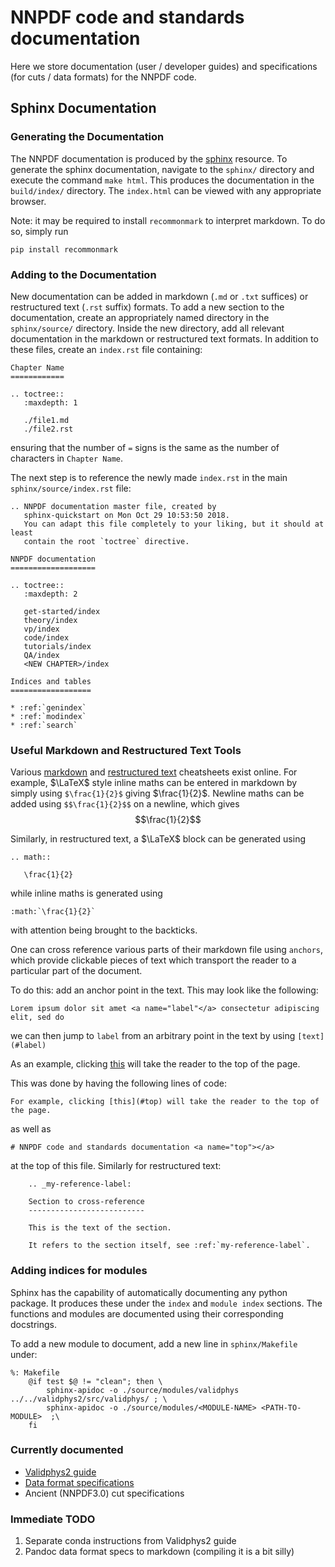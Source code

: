 # NNPDF code and standards documentation <a name="top"></a>
Here we store documentation (user / developer guides) and specifications
(for cuts / data formats) for the NNPDF code. 

## Sphinx Documentation

### Generating the Documentation
The NNPDF documentation is produced by the [sphinx](http://www.sphinx-doc.org/en/master/) resource. To generate the sphinx documentation,
navigate to the `sphinx/` directory and execute the command `make html`. This produces the documentation in the `build/index/`
directory. The `index.html` can be viewed with any appropriate browser.

Note: it may be required to install `recommonmark` to interpret markdown. To do so, simply run 
```
pip install recommonmark
```
### Adding to the Documentation
New documentation can be added in markdown (`.md` or `.txt` suffices) or restructured text (`.rst` suffix) formats. To add a new section to the documentation, create an appropriately named directory in the `sphinx/source/` directory. 
Inside the new directory, add all relevant documentation in the markdown or restructured text formats. In addition to these files, create an `index.rst` file containing:
```
Chapter Name
============

.. toctree::
   :maxdepth: 1

   ./file1.md
   ./file2.rst
```
ensuring that the number of `=` signs is the same as the number of characters in `Chapter Name`.

The next step is to reference the newly made `index.rst` in the main `sphinx/source/index.rst` file:
```
.. NNPDF documentation master file, created by
   sphinx-quickstart on Mon Oct 29 10:53:50 2018.
   You can adapt this file completely to your liking, but it should at least
   contain the root `toctree` directive.

NNPDF documentation
===================

.. toctree::
   :maxdepth: 2

   get-started/index
   theory/index
   vp/index
   code/index
   tutorials/index
   QA/index
   <NEW CHAPTER>/index

Indices and tables
==================

* :ref:`genindex`
* :ref:`modindex`
* :ref:`search`
```
### Useful Markdown and Restructured Text Tools
Various [markdown](https://github.com/adam-p/markdown-here/wiki/Markdown-Cheatsheet) and [restructured text](http://docutils.sourceforge.net/docs/user/rst/quickref.html) cheatsheets exist online. For example, $\LaTeX$ style inline maths can be entered in markdown by simply using `$\frac{1}{2}$` giving $\frac{1}{2}$. Newline maths can be added using `$$\frac{1}{2}$$` on a newline, which gives
$$\frac{1}{2}$$

Similarly, in restructured text, a $\LaTeX$ block can be generated using
```
.. math::

   \frac{1}{2}
```

while inline maths is generated using

```
:math:`\frac{1}{2}`
```
with attention being brought to the backticks.

One can cross reference various parts of their markdown file using `anchors`, which provide clickable pieces of text which transport the reader to a particular part of the document.

To do this: add an anchor point in the text. This may look like the following:
``` 
Lorem ipsum dolor sit amet <a name="label"</a> consectetur adipiscing elit, sed do 
```

we can then jump to `label` from an arbitrary point in the text by using `[text](#label)`

As an example, clicking [this](#top) will take the reader to the top of the page.

This was done by having the following lines of code:

```
For example, clicking [this](#top) will take the reader to the top of the page.
```
as well as
```
# NNPDF code and standards documentation <a name="top"></a>
```
at the top of this file. Similarly for restructured text:
```
    .. _my-reference-label:

    Section to cross-reference
    --------------------------

    This is the text of the section.

    It refers to the section itself, see :ref:`my-reference-label`.
```

### Adding indices for modules
Sphinx has the capability of automatically documenting any python package. It produces these under the `index` and `module index` sections. The functions and modules are documented using their corresponding docstrings.

To add a new module to document, add a new line in `sphinx/Makefile` under:
```
%: Makefile
	@if test $@ != "clean"; then \
		sphinx-apidoc -o ./source/modules/validphys ../../validphys2/src/validphys/ ; \
        sphinx-apidoc -o ./source/modules/<MODULE-NAME> <PATH-TO-MODULE>  ;\
	fi

```
### Currently documented
- [Validphys2 guide](https://data.nnpdf.science/validphys-docs/guide.html)
- [Data format specifications](./data/data_layout.pdf)
- Ancient (NNPDF3.0) cut specifications

### Immediate TODO
1. Separate conda instructions from Validphys2 guide
2. Pandoc data format specs to markdown (compiling it is a bit silly)
